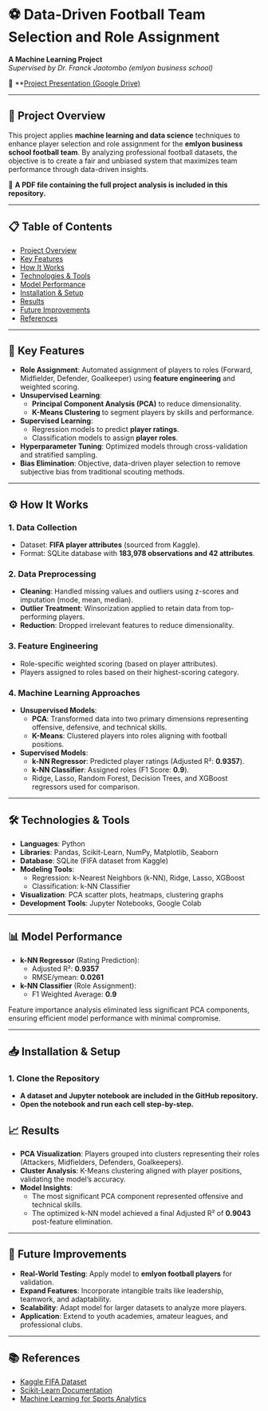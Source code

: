# ⚽ Data-Driven Football Team Selection and Role Assignment  
**A Machine Learning Project**  
*Supervised by Dr. Franck Jaotombo (emlyon business school)*  

🔗 **[Project Presentation (Google Drive)](https://drive.google.com/drive/folders/1EZd__SqtN-yHQUxzj9liumVBvkQUOyq-?usp=drive_link)

---

## 📌 Project Overview  
This project applies **machine learning and data science** techniques to enhance player selection and role assignment for the **emlyon business school football team**. By analyzing professional football datasets, the objective is to create a fair and unbiased system that maximizes team performance through data-driven insights.

📄 **A PDF file containing the full project analysis is included in this repository.**  

---

## 📋 Table of Contents  
- [Project Overview](#-project-overview)  
- [Key Features](#-key-features)  
- [How It Works](#-how-it-works)  
- [Technologies & Tools](#-technologies--tools)  
- [Model Performance](#-model-performance)  
- [Installation & Setup](#-installation--setup)  
- [Results](#-results)  
- [Future Improvements](#-future-improvements)  
- [References](#-references)  

---

## 🚀 Key Features  
- **Role Assignment**: Automated assignment of players to roles (Forward, Midfielder, Defender, Goalkeeper) using **feature engineering** and weighted scoring.  
- **Unsupervised Learning**:  
   - **Principal Component Analysis (PCA)** to reduce dimensionality.  
   - **K-Means Clustering** to segment players by skills and performance.  
- **Supervised Learning**:  
   - Regression models to predict **player ratings**.  
   - Classification models to assign **player roles**.  
- **Hyperparameter Tuning**: Optimized models through cross-validation and stratified sampling.  
- **Bias Elimination**: Objective, data-driven player selection to remove subjective bias from traditional scouting methods.  

---

## ⚙️ How It Works  
### 1. **Data Collection**  
- Dataset: **FIFA player attributes** (sourced from Kaggle).  
- Format: SQLite database with **183,978 observations and 42 attributes**.  

### 2. **Data Preprocessing**  
- **Cleaning**: Handled missing values and outliers using z-scores and imputation (mode, mean, median).  
- **Outlier Treatment**: Winsorization applied to retain data from top-performing players.  
- **Reduction**: Dropped irrelevant features to reduce dimensionality.  

### 3. **Feature Engineering**  
- Role-specific weighted scoring (based on player attributes).  
- Players assigned to roles based on their highest-scoring category.  

### 4. **Machine Learning Approaches**  
- **Unsupervised Models**:  
   - **PCA**: Transformed data into two primary dimensions representing offensive, defensive, and technical skills.  
   - **K-Means**: Clustered players into roles aligning with football positions.  
- **Supervised Models**:  
   - **k-NN Regressor**: Predicted player ratings (Adjusted R²: **0.9357**).  
   - **k-NN Classifier**: Assigned roles (F1 Score: **0.9**).  
   - Ridge, Lasso, Random Forest, Decision Trees, and XGBoost regressors used for comparison.  

---

## 🛠️ Technologies & Tools  
- **Languages**: Python  
- **Libraries**: Pandas, Scikit-Learn, NumPy, Matplotlib, Seaborn  
- **Database**: SQLite (FIFA dataset from Kaggle)  
- **Modeling Tools**:  
   - Regression: k-Nearest Neighbors (k-NN), Ridge, Lasso, XGBoost  
   - Classification: k-NN Classifier  
- **Visualization**: PCA scatter plots, heatmaps, clustering graphs  
- **Development Tools**: Jupyter Notebooks, Google Colab  

---

## 📊 Model Performance  
- **k-NN Regressor** (Rating Prediction):  
   - Adjusted R²: **0.9357**  
   - RMSE/ymean: **0.0261**  
- **k-NN Classifier** (Role Assignment):  
   - F1 Weighted Average: **0.9**  

Feature importance analysis eliminated less significant PCA components, ensuring efficient model performance with minimal compromise.  

---

## 📥 Installation & Setup  
### 1. Clone the Repository  

- **A dataset and Jupyter notebook are included in the GitHub repository.**
- **Open the notebook and run each cell step-by-step.**   


## 📈 Results  
- **PCA Visualization**: Players grouped into clusters representing their roles (Attackers, Midfielders, Defenders, Goalkeepers).  
- **Cluster Analysis**: K-Means clustering aligned with player positions, validating the model’s accuracy.  
- **Model Insights**:  
   - The most significant PCA component represented offensive and technical skills.  
   - The optimized k-NN model achieved a final Adjusted R² of **0.9043** post-feature elimination.  

---

## 🔧 Future Improvements  
- **Real-World Testing**: Apply model to **emlyon football players** for validation.  
- **Expand Features**: Incorporate intangible traits like leadership, teamwork, and adaptability.  
- **Scalability**: Adapt model for larger datasets to analyze more players.  
- **Application**: Extend to youth academies, amateur leagues, and professional clubs.  

---

## 📚 References  
- [Kaggle FIFA Dataset](https://www.kaggle.com/stefanoleone992/fifa-20-complete-player-dataset)  
- [Scikit-Learn Documentation](https://scikit-learn.org/stable/)  
- [Machine Learning for Sports Analytics](https://towardsdatascience.com/tagged/sports-analytics)  
